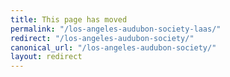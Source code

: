 ```yaml
---
title: This page has moved
permalink: "/los-angeles-audubon-society-laas/"
redirect: "/los-angeles-audubon-society/"
canonical_url: "/los-angeles-audubon-society/"
layout: redirect
---
```

